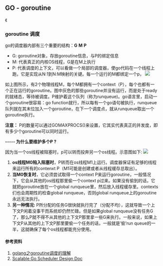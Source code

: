 ## GO - goroutine

《


### goroutine 调度
go的调度器内部有三个重要的结构：**G** **M** **P**
- G: goroutine对象，存放goroutine信息，与P的绑定信息
- M: 代表真正的内核OS线程，G是在M上执行
- P: 代表调度的上下文，可以看做一个局部的调度器，使go代码在一个线程上跑，它是实现从N:1到N:M映射的关键。每一个运行的M都绑定一个p，
![](https://img-blog.csdn.net/20180108174007331?watermark/2/text/aHR0cDovL2Jsb2cuY3Nkbi5uZXQvcGhhbnRvbV8xMTE=/font/5a6L5L2T/fontsize/400/fill/I0JBQkFCMA==/dissolve/70/gravity/SouthEast)

如上图所示，有2个物理线程M，每个M都拥有一个context（P），每个也都有一个正在运行的goroutine。图中灰色的那些goroutine并没有运行，而是处于ready的就绪态，等待被调度。P维护着这个队列（称为runqueue)。go语言里，启动一个goroutine很容易：go function就行，所以每有一个go语句被执行，runqueue队列就在其末位加入一个goroutine，在下一个调度点，就从runqueue取出一个goroutine执行。

**注意：** P的数量可以通过GOMAXPROCS()来设置，它其实代表真正的并发度，即有多少个goroutine可以同时运行。

**----- 为什么要维护多个P ?**

因为当一个os线程被阻塞时，p可以转而投奔另一个os线程。示意图如下:
![](https://img-blog.csdn.net/20180108173927945?watermark/2/text/aHR0cDovL2Jsb2cuY3Nkbi5uZXQvcGhhbnRvbV8xMTE=/font/5a6L5L2T/fontsize/400/fill/I0JBQkFCMA==/dissolve/70/gravity/SouthEast)

1. **os线程M0陷入阻塞时**，P转而在os线程M1上运行。调度器保证有足够的线程来运行所有的contenxt P（M1可能是创建或者从线程缓存总取出）。
2. **当M0恢复时**，它必须尝试取得一个context P来运行goroutine，一般情况下，它会从其他的os线程那里偷一个context p过来。如果没有偷到的话，它就把goroutine放在一个global runqueue里，然后放入线程缓存里。contexts们也会周期性的检查global runqueue，否则global runqueue上的goroutine永远无法执行。
3. **另一种情况:** P所分配的任务G很快就执行完了（分配不均），这就导致一个上下文P闲着没事干而系统却仍然忙碌。但是如果global runqueue没有任务G了，那么P就不得不从其他的上下文P那里拿一些G来执行。一般来说，如果上下文P从其他的上下文P那里要偷一个任务的话，一般就是’偷’run queue的一半，这就确保了每个os线程都能充分使用。






#### 参考资料
1. [golang之goroutine调度的理解](https://blog.csdn.net/phantom_111/article/details/79005490)
2. [Scalable Go Scheduler Design Doc](https://docs.google.com/document/d/1TTj4T2JO42uD5ID9e89oa0sLKhJYD0Y_kqxDv3I3XMw/edit)